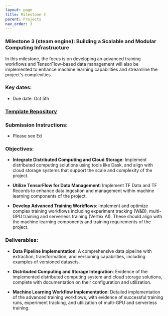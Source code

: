```yaml
---
layout: page
title: Milestone 3
parent: Projects
nav_order: 3
---
```

### Milestone 3 (steam engine): Building a Scalable and Modular Computing Infrastructure

In this milestone, the focus is on developing an advanced training workflows and TensorFlow-based data management will also be implemented to enhance machine learning capabilities and streamline the project's complexities.

### Key dates:

- Due date: Oct 5th

### [Template Repository](https://github.com/ac2152023/ac2152023_template/tree/milestone3)

### Submission Instructions: 

- Please see Ed

### Objectives:

- **Integrate Distributed Computing and Cloud Storage**: Implement distributed computing solutions using tools like Dask, and align with cloud storage systems that support the scale and complexity of the project.

- **Utilize TensorFlow for Data Management**: Implement TF Data and TF Records to enhance data ingestion and management within machine learning components of the project.

- **Develop Advanced Training Workflows**: Implement and optimize complex training workflows including experiment tracking (W&B), multi-GPU training and serverless training (Vertex AI). These should align with the machine learning components and training requirements of the project.

### Deliverables:

- **Data Pipeline Implementation**: A comprehensive data pipeline with extraction, transformation, and versioning capabilities, including examples of versioned datasets.

- **Distributed Computing and Storage Integration**: Evidence of the implemented distributed computing system and cloud storage solutions, complete with documentation on their configuration and utilization.

- **Machine Learning Workflow Implementation**: Detailed implementation of the advanced training workflows, with evidence of successful training runs, experiment tracking, and utilization of multi-GPU and serverless training.

